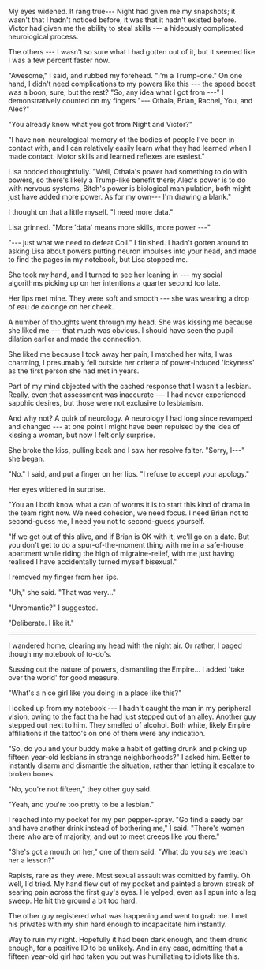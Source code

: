My eyes widened. It rang true--- Night had given me my snapshots; it wasn't that I
hadn't noticed before, it was that it hadn't existed before. Victor had given me the
ability to steal skills --- a hideously complicated neurological process.

The others --- I wasn't so sure what I had gotten out of it, but it seemed like I was a
few percent faster now.

"Awesome," I said, and rubbed my forehead. "I'm a Trump-one." On one hand, I didn't
need complications to my powers like this --- the speed boost was a boon, sure, but
the rest? "So, any idea what I got from ---" I demonstratively counted on my fingers
"--- Othala, Brian, Rachel, You, and Alec?"

"You already know what you got from Night and Victor?"

"I have non-neurological memory of the bodies of people I've been in contact with,
and I can relatively easily learn what they had learned when I made contact. Motor
skills and learned reflexes are easiest."

Lisa nodded thoughtfully. "Well, Othala's power had something to do with powers,
so there's likely a Trump-like benefit there; Alec's power is to do with nervous systems,
Bitch's power is biological manipulation, both might just have added more power. As for
my own--- I'm drawing a blank."

I thought on that a little myself. "I need more data."

Lisa grinned. "More 'data' means more skills, more power ---"

"--- just what we need to defeat Coil." I finished. I hadn't gotten around to asking Lisa
about powers putting neuron impulses into your head, and made to find the pages in my notebook,
but Lisa stopped me.

She took my hand, and I turned to see her leaning in --- my social algorithms picking up on her
intentions a quarter second too late.

Her lips met mine. They were soft and smooth --- she was wearing a drop of eau de colonge on her
cheek.

A number of thoughts went through my head. She was kissing me because she liked me --- that much
was obvious. I should have seen the pupil dilation earlier and made the connection.

She liked me because I took away her pain, I matched her wits, I was charming, I
presumably fell outside her criteria of power-induced 'ickyness' as the first person
she had met in years.

Part of my mind objected with the cached response that I wasn't a lesbian. Really, even
that assessment was inaccurate --- I had never experienced sapphic desires, but those
were not exclusive to lesbianism.

And why not? A quirk of neurology. A neurology I had long since revamped and changed --- at
one point I might have been repulsed by the idea of kissing a woman, but now I felt only surprise.

She broke the kiss, pulling back and I saw her resolve falter. "Sorry, I---" she began.

"No." I said, and put a finger on her lips. "I refuse to accept your apology."

Her eyes widened in surprise.

"You an I both know what a can of worms it is to start this kind of drama in the team right
now. We need cohesion, we need focus. I need Brian not to second-guess me, I need you not to
second-guess yourself.

"If we get out of this alive, and if Brian is OK with it, we'll go on a date. But you don't
get to do a spur-of-the-moment thing with me in a safe-house apartment while riding the high
of migraine-relief, with me just having realised I have accidentally turned myself bisexual."

I removed my finger from her lips.

"Uh," she said. "That was very..."

"Unromantic?" I suggested.

"Deliberate. I like it."

----

I wandered home, clearing my head with the night air. Or rather, I paged though my notebook
of to-do's.

Sussing out the nature of powers, dismantling the Empire... I added 'take over the world' for
good measure.

"What's a nice girl like you doing in a place like this?"

I looked up from my notebook --- I hadn't caught the man in my peripheral vision, owing to the fact tha
he had just stepped out of an alley. Another guy stepped out next to him. They smelled of alcohol.
Both white, likely Empire affiliations if the tattoo's on one of them were any indication.

"So, do you and your buddy make a habit of getting drunk and picking up fifteen year-old lesbians in
strange neighborhoods?" I asked him. Better to instantly disarm and dismantle the situation, rather
than letting it escalate to broken bones.

"No, you're not fifteen," they other guy said.

"Yeah, and you're too pretty to be a lesbian."

I reached into my pocket for my pen pepper-spray. "Go find a seedy bar and have another drink
instead of bothering me," I said. "There's women there who are of majority, and out to meet
creeps like you there."

"She's got a mouth on her," one of them said. "What do you say we teach her a lesson?"

Rapists, rare as they were. Most sexual assault was comitted by family.
Oh well, I'd tried. My hand flew out of my pocket and painted a brown streak of searing
pain across the first guy's eyes. He yelped, even as I spun into a leg sweep. He hit the ground
a bit too hard.

The other guy registered what was happening and went to grab me. I met his privates with my shin
hard enough to incapacitate him instantly.

Way to ruin my night. Hopefully it had been dark enough, and them drunk enough, for a positive
ID to be unlikely. And in any case, admitting that a fifteen year-old girl had taken you out was
humiliating to idiots like this.
